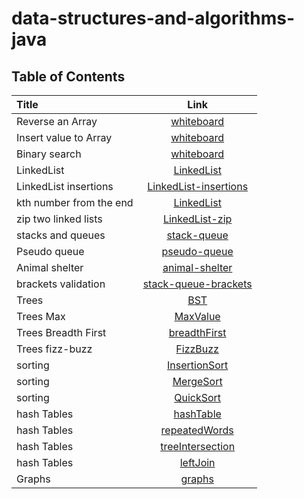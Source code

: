 # data-structures-and-algorithms-java

## Table of Contents

| Title | Link |
| :-- | :--: |
|  Reverse an Array |[whiteboard](https://ahmedbani.github.io/data-structures-and-algorithms-java/java/ReverseArray)|
| Insert value to Array |[whiteboard](https://ahmedbani.github.io/data-structures-and-algorithms-java/java/InsertInArray)|
| Binary search |[whiteboard](https://ahmedbani.github.io/data-structures-and-algorithms-java/java/BinarySearch)|
| LinkedList |[LinkedList](https://ahmedbani.github.io/data-structures-and-algorithms-java/linked-list)|
| LinkedList insertions |[LinkedList-insertions](https://ahmedbani.github.io/data-structures-and-algorithms-java/linked-list)|
| kth number from the end |[LinkedList](https://ahmedbani.github.io/data-structures-and-algorithms-java/linked-list)|
| zip two linked lists |[LinkedList-zip](https://ahmedbani.github.io/data-structures-and-algorithms-java/linked-list)|
| stacks and queues |[stack-queue](https://ahmedbani.github.io/data-structures-and-algorithms-java/stacks-queues)|
| Pseudo queue |[pseudo-queue](https://ahmedbani.github.io/data-structures-and-algorithms-java/stacks-queues)|
| Animal shelter |[animal-shelter](https://ahmedbani.github.io/data-structures-and-algorithms-java/stacks-queues)|
| brackets validation |[stack-queue-brackets](https://ahmedbani.github.io/data-structures-and-algorithms-java/stacks-queues)|
| Trees |[BST](https://ahmedbani.github.io/data-structures-and-algorithms-java/trees)|
| Trees Max |[MaxValue](https://ahmedbani.github.io/data-structures-and-algorithms-java/trees)|
| Trees Breadth First |[breadthFirst](https://ahmedbani.github.io/data-structures-and-algorithms-java/trees)|
| Trees fizz-buzz |[FizzBuzz](https://ahmedbani.github.io/data-structures-and-algorithms-java/trees)|
| sorting |[InsertionSort](https://ahmedbani.github.io/data-structures-and-algorithms-java/sort)|
| sorting |[MergeSort](https://ahmedbani.github.io/data-structures-and-algorithms-java/sort)|
| sorting |[QuickSort](https://ahmedbani.github.io/data-structures-and-algorithms-java/sort)|
| hash Tables |[hashTable](https://ahmedbani.github.io/data-structures-and-algorithms-java/hashTable)|
| hash Tables |[repeatedWords](https://ahmedbani.github.io/data-structures-and-algorithms-java/hashTable)|
| hash Tables |[treeIntersection](https://ahmedbani.github.io/data-structures-and-algorithms-java/hashTable)|
| hash Tables |[leftJoin](https://ahmedbani.github.io/data-structures-and-algorithms-java/hashTable)|
| Graphs |[graphs](https://ahmedbani.github.io/data-structures-and-algorithms-java/graphs)|
